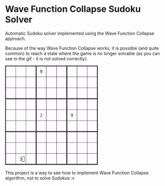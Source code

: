 # Wave Function Collapse Sudoku Solver

Automatic Sudoku solver implemented using the Wave Function Collapse approach.

Because of the way Wave Function Collapse works, it is possible (and quite common) to reach a state where the game is no longer solvable (as you can see in the gif - it is not solved correctly).

![sudoku solving recording](./img/sudoku_smaller.gif)

This project is a way to see how to implement Wave Function Collapse algorithm, not to solve Sudokus :v